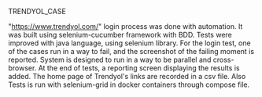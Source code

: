 TRENDYOL_CASE

"https://www.trendyol.com/" login process was done with automation.
It was built using selenium-cucumber framework with BDD.
Tests were improved with java language, using selenium library.
For the login test, one of the cases run in a way to fail, 
and the screenshot of the failing moment is reported.
System is designed to run in a way to be parallel and cross-browser.
At the end of tests, a reporting screen displaying the results is added.
The home page of Trendyol's links are recorded in a csv file.
Also Tests is run with selenium-grid in docker containers through compose file.



